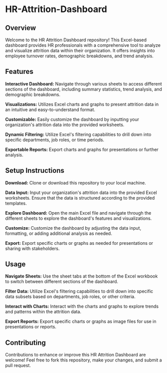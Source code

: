 # HR-Attrition-Dashboard
## Overview
Welcome to the HR Attrition Dashboard repository! This Excel-based dashboard provides HR professionals with a comprehensive tool to analyze and visualize attrition data within their organization. It offers insights into employee turnover rates, demographic breakdowns, and trend analysis.

## Features

**Interactive Dashboard:** Navigate through various sheets to access different sections of the dashboard, including summary statistics, trend analysis, and demographic breakdowns.

**Visualizations:** Utilizes Excel charts and graphs to present attrition data in an intuitive and easy-to-understand format.

**Customizable:** Easily customize the dashboard by inputting your organization's attrition data into the provided worksheets.

**Dynamic Filtering:** Utilize Excel's filtering capabilities to drill down into specific departments, job roles, or time periods.

**Exportable Reports:** Export charts and graphs for presentations or further analysis.

## Setup Instructions

**Download:** Clone or download this repository to your local machine.

**Data Input:** Input your organization's attrition data into the provided Excel worksheets. Ensure that the data is structured according to the provided templates.

**Explore Dashboard:** Open the main Excel file and navigate through the different sheets to explore the dashboard's features and visualizations.

**Customize:** Customize the dashboard by adjusting the data input, formatting, or adding additional analysis as needed.

**Export:** Export specific charts or graphs as needed for presentations or sharing with stakeholders.

## Usage

**Navigate Sheets:** Use the sheet tabs at the bottom of the Excel workbook to switch between different sections of the dashboard.

**Filter Data:** Utilize Excel's filtering capabilities to drill down into specific data subsets based on departments, job roles, or other criteria.

**Interact with Charts:** Interact with the charts and graphs to explore trends and patterns within the attrition data.

**Export Reports:** Export specific charts or graphs as image files for use in presentations or reports.

## Contributing

Contributions to enhance or improve this HR Attrition Dashboard are welcome! Feel free to fork this repository, make your changes, and submit a pull request.
